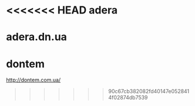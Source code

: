<<<<<<< HEAD
adera
=====

adera.dn.ua
=======
dontem
======

http://dontem.com.ua/
>>>>>>> 90c67cb382082fd40147e0528414f02874db7539
